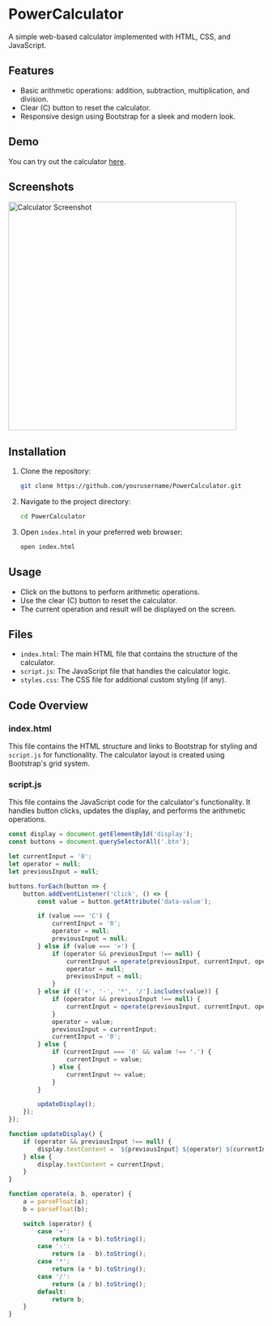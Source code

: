 # PowerCalculator

A simple web-based calculator implemented with HTML, CSS, and JavaScript.

## Features

- Basic arithmetic operations: addition, subtraction, multiplication, and division.
- Clear (C) button to reset the calculator.
- Responsive design using Bootstrap for a sleek and modern look.

## Demo

You can try out the calculator [here](https://aanthonytomas.github.io/PowerCalculator/).

## Screenshots

<img src="https://github.com/aanthonytomas/PowerCalculator/assets/92261282/508709cc-666f-4fb2-b0c1-0e0d148b482c" width="450" alt="Calculator Screenshot">


## Installation

1. Clone the repository:
    ```bash
    git clone https://github.com/yourusername/PowerCalculator.git
    ```
2. Navigate to the project directory:
    ```bash
    cd PowerCalculator
    ```
3. Open `index.html` in your preferred web browser:
    ```bash
    open index.html
    ```

## Usage

- Click on the buttons to perform arithmetic operations.
- Use the clear (C) button to reset the calculator.
- The current operation and result will be displayed on the screen.

## Files

- `index.html`: The main HTML file that contains the structure of the calculator.
- `script.js`: The JavaScript file that handles the calculator logic.
- `styles.css`: The CSS file for additional custom styling (if any).

## Code Overview

### index.html

This file contains the HTML structure and links to Bootstrap for styling and `script.js` for functionality. The calculator layout is created using Bootstrap's grid system.

### script.js

This file contains the JavaScript code for the calculator's functionality. It handles button clicks, updates the display, and performs the arithmetic operations.

```javascript
const display = document.getElementById('display');
const buttons = document.querySelectorAll('.btn');

let currentInput = '0';
let operator = null;
let previousInput = null;

buttons.forEach(button => {
    button.addEventListener('click', () => {
        const value = button.getAttribute('data-value');

        if (value === 'C') {
            currentInput = '0';
            operator = null;
            previousInput = null;
        } else if (value === '=') {
            if (operator && previousInput !== null) {
                currentInput = operate(previousInput, currentInput, operator);
                operator = null;
                previousInput = null;
            }
        } else if (['+', '-', '*', '/'].includes(value)) {
            if (operator && previousInput !== null) {
                currentInput = operate(previousInput, currentInput, operator);
            }
            operator = value;
            previousInput = currentInput;
            currentInput = '0';
        } else {
            if (currentInput === '0' && value !== '.') {
                currentInput = value;
            } else {
                currentInput += value;
            }
        }

        updateDisplay();
    });
});

function updateDisplay() {
    if (operator && previousInput !== null) {
        display.textContent = `${previousInput} ${operator} ${currentInput}`;
    } else {
        display.textContent = currentInput;
    }
}

function operate(a, b, operator) {
    a = parseFloat(a);
    b = parseFloat(b);

    switch (operator) {
        case '+':
            return (a + b).toString();
        case '-':
            return (a - b).toString();
        case '*':
            return (a * b).toString();
        case '/':
            return (a / b).toString();
        default:
            return b;
    }
}

